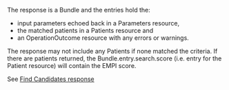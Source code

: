 The response is a Bundle and the entries hold the: 
* input parameters echoed back in a Parameters resource, 
* the matched patients in a Patients resource and 
* an OperationOutcome resource with any errors or warnings.

The response may not include any Patients if none matched the criteria.  If there are patients returned, the Bundle.entry.search.score (i.e. entry for the Patient resource) will contain the EMPI score.

See [Find Candidates response](StructureDefinition-bc-search-response-bundle.html)
